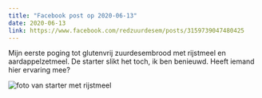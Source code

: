```yaml
---
title: "Facebook post op 2020-06-13"
date: 2020-06-13
link: https://www.facebook.com/redzuurdesem/posts/3159739047480425
---
```


Mijn eerste poging tot glutenvrij zuurdesembrood met rijstmeel en aardappelzetmeel. De starter slikt het toch, ik ben benieuwd. Heeft iemand hier ervaring mee?

![foto van starter met rijstmeel](/fb/rijstmeel.jpg)
